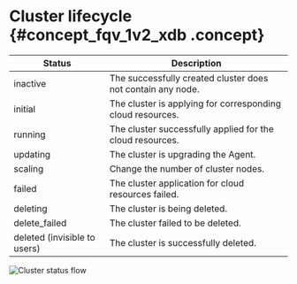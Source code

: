 # Cluster lifecycle {#concept_fqv_1v2_xdb .concept}

|Status|Description|
|------|-----------|
|inactive|The successfully created cluster does not contain any node.|
|initial|The cluster is applying for corresponding cloud resources.|
|running|The cluster successfully applied for the cloud resources.|
|updating|The cluster is upgrading the Agent.|
|scaling|Change the number of cluster nodes.|
|failed|The cluster application for cloud resources failed.|
|deleting|The cluster is being deleted.|
|delete\_failed|The cluster failed to be deleted.|
|deleted \(invisible to users\)|The cluster is successfully deleted.|

![](images/4752_en-US.png "Cluster status flow")

